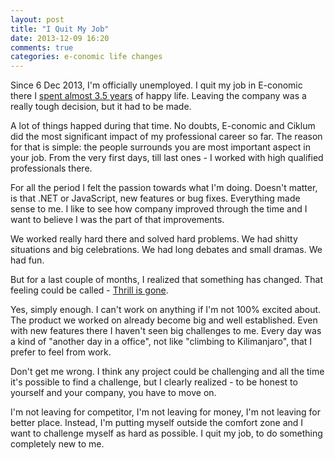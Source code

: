 ```yaml
---
layout: post
title: "I Quit My Job"
date: 2013-12-09 16:20
comments: true
categories: e-conomic life changes
---
```


Since 6 Dec 2013, I'm officially unemployed. I quit my job in E-conomic there I [spent almost 3.5 years](http://beletsky.net/blog/categories/e-conomic/) of happy life. Leaving the company was a really tough decision, but it had to be made.

A lot of things happed during that time. No doubts, E-conomic and Ciklum did the most significant impact of my professional career so far. The reason for that is simple: the people surrounds you are most important aspect in your job. From the very first days, till last ones - I worked with high qualified professionals there.

<!-- More -->

For all the period I felt the passion towards what I'm doing. Doesn't matter, is that .NET or JavaScript, new features or bug fixes. Everything made sense to me. I like to see how company improved through the time and I want to believe I was the part of that improvements.

We worked really hard there and solved hard problems. We had shitty situations and big celebrations. We had long debates and small dramas. We had fun.

But for a last couple of months, I realized that something has changed. That feeling could be called - [Thrill is gone](http://www.youtube.com/watch?v=BPlsqo2bk2M).

Yes, simply enough. I can't work on anything if I'm not 100% excited about. The product we worked on already become big and well established. Even with new features there I haven't seen big challenges to me. Every day was a kind of "another day in a office", not like "climbing to Kilimanjaro", that I prefer to feel from work.

Don't get me wrong. I think any project could be challenging and all the time it's possible to find a challenge, but I clearly realized - to be honest to yourself and your company, you have to move on.

I'm not leaving for competitor, I'm not leaving for money, I'm not leaving for better place. Instead, I'm putting myself outside the comfort zone and I want to challenge myself as hard as possible. I quit my job, to do something completely new to me.

